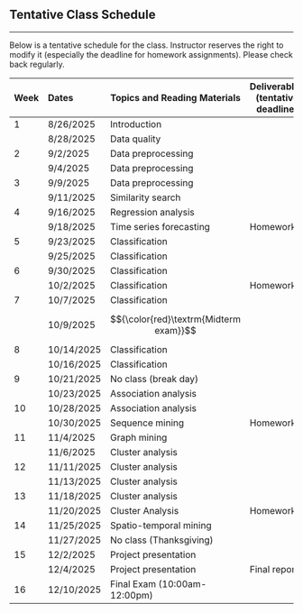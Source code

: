 ## Tentative Class Schedule
---
 Below is a tentative schedule for the class. Instructor reserves the right to modify it (especially the deadline for homework assignments). Please check back regularly. 


| Week |    Dates   |    Topics and Reading Materials                |  Deliverables (tentative deadline)     |
|------|:-----------|------------------------------------------------|----------------------|
| 1  | 8/26/2025    | Introduction  |                    |
|    | 8/28/2025    | Data quality                        |                    | 
| 2  | 9/2/2025     | Data preprocessing   |       |
|    | 9/4/2025     | Data preprocessing  |       |
| 3  | 9/9/2025    | Data preprocessing   |       | 
|    | 9/11/2025    | Similarity search   |       |
| 4  | 9/16/2025    | Regression analysis   |       | 
|    | 9/18/2025    | Time series forecasting   | Homework 1      |
| 5  | 9/23/2025    | Classification   |   |
|    | 9/25/2025    | Classification   |            |
| 6  | 9/30/2025    | Classification   |       |
|    | 10/2/2025    | Classification   |   Homework 2    |
| 7  | 10/7/2025   | Classification   |       |
|    | 10/9/2025   | $${\color{red}\textrm{Midterm exam}}$$     |       |
| 8  | 10/14/2025   | Classification   |       |
|    | 10/16/2025   | Classification   |       |
| 9  | 10/21/2025   | No class (break day) |  |
|    | 10/23/2025   | Association analysis  |   |
| 10 | 10/28/2025   | Association analysis  |    |
|    | 10/30/2025    | Sequence mining    |  Homework 3 |
| 11 | 11/4/2025    | Graph mining  |  |
|    | 11/6/2025    | Cluster analysis   |    |
| 12 | 11/11/2025   | Cluster analysis  |  |
|    | 11/13/2025   | Cluster analysis  |  |
| 13 | 11/18/2025   | Cluster analysis  |  |
|    | 11/20/2025   | Cluster Analysis  | Homework 4   |
| 14 | 11/25/2025   | Spatio-temporal mining  |  |
|    | 11/27/2025   | No class (Thanksgiving)  |   | 
| 15 | 12/2/2025    | Project presentation   |  |
|    | 12/4/2025    | Project presentation   | Final report  |
| 16 | 12/10/2025   | Final Exam (10:00am-12:00pm) |   |

